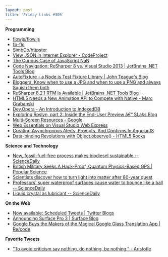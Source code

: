 ```yaml
---
layout: post
title: 'Friday Links #305'
---
```

**Programming**

  * [flowjs/flow.js](https://github.com/flowjs/flow.js?utm_source=ng-newsletter&utm_campaign=e7d4d40e51-AngularJS_Newsletter_5_20_145_20_2014&utm_medium=email&utm_term=0_fa61364f13-e7d4d40e51-88880093)
  * [fb-flo](http://facebook.github.io/fb-flo/?utm_source=javascriptweekly&utm_medium=email)
  * [SimbCo/httpster](https://github.com/SimbCo/httpster)
  * [View JSON in Internet Explorer - CodeProject](http://www.codeproject.com/Tips/216175/View-JSON-in-Internet-Explorer)
  * [The Curious Case of JavaScript NaN](http://ariya.ofilabs.com/2014/05/the-curious-case-of-javascript-nan.html)
  * [Code Navigation: ReSharper 8 vs. Visual Studio 2013 | JetBrains .NET Tools Blog](http://blog.jetbrains.com/dotnet/2014/05/19/code-navigation-resharper-80-vs-visual-studio-2013/)
  * [AutoFixture - a Node.js Test Fixture Library | John Teague's Blog](http://lostechies.com/johnteague/2014/05/21/autofixturejs/?utm_source=feedburner&utm_medium=feed&utm_campaign=Feed%3A+LosTechies+%28LosTechies%29)
  * [Bloggers: Know when to use a JPG and when to use a PNG and always Squish them both](http://www.hanselman.com/blog/BloggersKnowWhenToUseAJPGAndWhenToUseAPNGAndAlwaysSquishThemBoth.aspx)
  * [ReSharper 8.2.1 RTM Is Available | JetBrains .NET Tools Blog](http://blog.jetbrains.com/dotnet/2014/05/20/resharper-8-2-1-rtm-is-available/)
  * [HTML5 Needs a New Animation API to Compete with Native - Marc Grabanski](http://marcgrabanski.com/html5-animation-api/?utm_source=html5weekly&utm_medium=email)
  * [Dev.Opera - An Introduction to IndexedDB](http://dev.opera.com/articles/introduction-to-indexeddb/?utm_source=html5weekly&utm_medium=email)
  * [Exploring Roslyn, part 2: Inside the End-User Preview â€“ SLaks.Blog](http://blog.slaks.net/2014-05-21/exploring-roslyn-part-2-inside-end-user-preview/)
  * [Multi-Screen Resources - Google](http://www.google.com/think/multiscreen/whitepaper-sitedesign.html)
  * [Web Essentials on Visual Studio Web Express](http://madskristensen.net/post/web-essentials-on-visual-studio-web-express?utm_source=feedburner&utm_medium=feed&utm_campaign=Feed%3A+netSlave+%28.NET+slave%29)
  * [Creating Asynchronous Alerts, Prompts, And Confirms In AngularJS](http://www.bennadel.com/blog/2632-creating-asynchronous-alerts-prompts-and-confirms-in-angularjs.htm)
  * [Data-binding Revolutions with Object.observe() - HTML5 Rocks](http://www.html5rocks.com/en/tutorials/es7/observe/)

**Science and Technology**

  * [New, fossil-fuel-free process makes biodiesel sustainable -- ScienceDaily](http://www.sciencedaily.com/releases/2014/05/140521133814.htm?utm_source=feedburner&utm_medium=feed&utm_campaign=Feed%3A+sciencedaily+%28Latest+Science+News+--+ScienceDaily%29)
  * [British Military Seeks A Hack-Proof, Quantum Physics-Based GPS | Popular Science](http://www.popsci.com/article/technology/british-military-seeks-hack-proof-quantum-physics-based-gps)
  * [Scientists discover how to turn light into matter after 80-year quest](http://phys.org/news/2014-05-scientists-year-quest.html)
  * [Professors' super waterproof surfaces cause water to bounce like a ball -- ScienceDaily](http://www.sciencedaily.com/releases/2014/05/140520123443.htm)
  * [Liquid crystal as lubricant -- ScienceDaily](http://www.sciencedaily.com/releases/2014/05/140522074443.htm)

**On the Web**

  * [Now available: Scheduled Tweets | Twitter Blogs](https://blog.twitter.com/2013/now-available-scheduled-tweets)
  * [Announcing Surface Pro 3 | Surface Blog](http://blog.surface.com/2014/05/announcing-surface-pro-3/)
  * [Google Buys the Makers of the Magical Google Glass Translation App | Re/code](http://recode.net/2014/05/16/google-buys-the-makers-of-the-magical-google-glass-translation-app/)

**Favorite Tweets**

  * ["To avoid criticism say nothing, do nothing, be nothing." - Aristotle](https://twitter.com/davidweiss/status/468982648434872321)  
  
  
  

